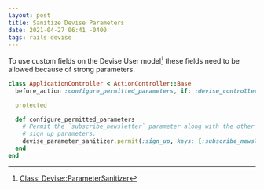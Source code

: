 ```yaml
---
layout: post
title: Sanitize Devise Parameters
date: 2021-04-27 06:41 -0400
tags: rails devise
---
```


To use custom fields on the Devise User model[^1] these fields need to be allowed because of strong parameters.

```ruby
class ApplicationController < ActionController::Base
  before_action :configure_permitted_parameters, if: :devise_controller?

  protected

  def configure_permitted_parameters
    # Permit the `subscribe_newsletter` parameter along with the other
    # sign up parameters.
    devise_parameter_sanitizer.permit(:sign_up, keys: [:subscribe_newsletter])
  end
end
```

[^1]: [Class: Devise::ParameterSanitizer](https://www.rubydoc.info/github/plataformatec/devise/Devise/ParameterSanitizer)
